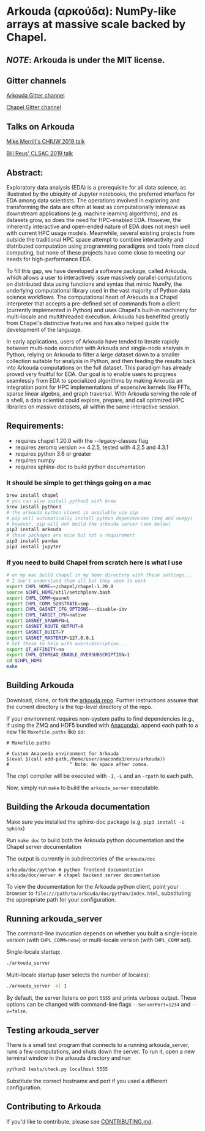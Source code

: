 # Arkouda (αρκούδα): NumPy-like arrays at massive scale backed by Chapel.
## _NOTE_: Arkouda is under the MIT license.

## Gitter channels
[Arkouda Gitter channel](https://gitter.im/ArkoudaProject/community)

[Chapel Gitter channel](https://gitter.im/chapel-lang/chapel)

## Talks on Arkouda
[Mike Merrill's CHIUW 2019 talk](https://chapel-lang.org/CHIUW/2019/Merrill.pdf)

[Bill Reus' CLSAC 2019 talk](http://www.clsac.org/uploads/5/0/6/3/50633811/2019-reus-arkuda.pdf)

## Abstract:
Exploratory data analysis (EDA) is a prerequisite for all data
science, as illustrated by the ubiquity of Jupyter notebooks, the
preferred interface for EDA among data scientists. The operations
involved in exploring and transforming the data are often at least as
computationally intensive as downstream applications (e.g. machine
learning algorithms), and as datasets grow, so does the need for HPC-enabled
EDA. However, the inherently interactive and open-ended nature of
EDA does not mesh well with current HPC usage models. Meanwhile, several
existing projects from outside the traditional HPC space attempt to
combine interactivity and
distributed computation using programming paradigms and tools from
cloud computing, but none of these projects have come close to meeting
our needs for high-performance EDA.

To fill this gap, we have
developed a software package, called Arkouda, which allows a user to
interactively issue massively parallel computations on distributed
data using functions and syntax that mimic NumPy, the underlying
computational library used in the vast majority of Python data science
workflows. The computational heart of Arkouda is a Chapel interpreter
that
accepts a pre-defined set of commands from a client (currently
implemented in Python) and
uses Chapel's built-in machinery for multi-locale and multithreaded
execution. Arkouda has benefited greatly from Chapel's distinctive
features and has also helped guide the development of the language.

In early applications, users of Arkouda have tended to iterate rapidly
between multi-node execution with Arkouda and single-node analysis in
Python, relying on Arkouda to filter a large dataset down to a smaller
collection suitable for analysis in Python, and then feeding the results
back into Arkouda computations on the full dataset. This paradigm has
already proved very fruitful for EDA. Our goal is to enable users to
progress seamlessly from EDA to specialized algorithms by making Arkouda
an integration point for HPC implementations of expensive kernels like
FFTs, sparse linear algebra, and graph traversal. With Arkouda serving
the role of a shell, a data scientist could explore, prepare, and call
optimized HPC libraries on massive datasets, all within the same
interactive session.

## Requirements:
 * requires chapel 1.20.0 with the --legacy-classes flag
 * requires zeromq version >= 4.2.5, tested with 4.2.5 and 4.3.1
 * requires python 3.6 or greater
 * requires numpy
 * requires sphinx-doc to build python documentation
 
### It should be simple to get things going on a mac
```bash
brew install chapel
# you can also install python3 with brew
brew install python3
# the arkouda python client is available via pip
# pip will automatically install python dependencies (zmq and numpy)
# however, pip will not build the arkouda server (see below)
pip3 install arkouda
# these packages are nice but not a requirement
pip3 install pandas
pip3 install jupyter
```

### If you need to build Chapel from scratch here is what I use
```bash
# on my mac build chapel in my home directory with these settings...
# I don't understand them all but they seem to work
export CHPL_HOME=~/chapel/chapel-1.20.0
source $CHPL_HOME/util/setchplenv.bash
export CHPL_COMM=gasnet
export CHPL_COMM_SUBSTRATE=smp
export CHPL_GASNET_CFG_OPTIONS=--disable-ibv
export CHPL_TARGET_CPU=native
export GASNET_SPAWNFN=L
export GASNET_ROUTE_OUTPUT=0
export GASNET_QUIET=Y
export GASNET_MASTERIP=127.0.0.1
# Set these to help with oversubscription...
export QT_AFFINITY=no
export CHPL_QTHREAD_ENABLE_OVERSUBSCRIPTION=1
cd $CHPL_HOME
make
```

## Building Arkouda

Download, clone, or fork the [arkouda repo](https://github.com/mhmerrill/arkouda). Further instructions assume that the current directory is the top-level directory of the repo.

If your environment requires non-system paths to find dependencies (e.g.,
if using the ZMQ and HDF5 bundled with [Anaconda]), append each path to a new file `Makefile.paths` like so:

```make
# Makefile.paths

# Custom Anaconda environment for Arkouda
$(eval $(call add-path,/home/user/anaconda3/envs/arkouda))
#                      ^ Note: No space after comma.
```

The `chpl` compiler will be executed with `-I`, `-L` and an `-rpath` to each
path.

Now, simply run `make` to build the `arkouda_server` executable.

[Anaconda]: https://www.anaconda.com/distribution/

## Building the Arkouda documentation
Make sure you installed the sphinx-doc package (e.g. `pip3 install -U Sphinx`)

Run `make doc` to build both the Arkouda python documentation and the Chapel server documentation

The output is currently in subdirectories of the `arkouda/doc`
```
arkouda/doc/python # python frontend documentation
arkouda/doc/server # chapel backend server documentation 
```

To view the documentation for the Arkouda python client, point your browser to `file:///path/to/arkouda/doc/python/index.html`, substituting the appropriate path for your configuration.

## Running arkouda_server

The command-line invocation depends on whether you built a single-locale version (with `CHPL_COMM=none`) or multi-locale version (with `CHPL_COMM` set).

Single-locale startup:

```bash
./arkouda_server
```

Multi-locale startup (user selects the number of locales):

```bash
./arkouda_server -nl 1
```

By default, the server listens on port `5555` and prints verbose output. These options can be changed with command-line flags `--ServerPort=1234` and `--v=false`.

## Testing arkouda_server

There is a small test program that connects to a running arkouda_server, runs a few computations, and shuts down the server. To run it, open a new terminal window in the arkouda directory and run

```bash
python3 tests/check.py localhost 5555
```

Substitute the correct hostname and port if you used a different configuration.

## Contributing to Arkouda

If you'd like to contribute, please see [CONTRIBUTING.md](CONTRIBUTING.md).
